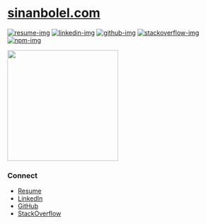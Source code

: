 # [sinanbolel.com](https://sinanbolel.com)

[![resume-img]][resume-url]
[![linkedin-img]][linkedin-url]
[![github-img]][github-url]
[![stackoverflow-img]][stackoverflow-url]
[![npm-img]][npm-url]

<img href="https://sinanbolel.com" src="https://sinanbolel.com/sinan-bolel.jpeg" width="250" height="250"/>

### Connect

* [Resume][resume-url]
* [LinkedIn][linkedin-url]
* [GitHub][github-url]
* [StackOverflow][stackoverflow-url]

[sinan-url]: https://sinanbolel.com
[sinan-image]: https://sinanbolel.com/sinan-bolel.jpeg

[email-img]: https://img.shields.io/badge/-email-3F51B5.svg

[github-url]: https://link.sinanbolel.com/url/github
[github-img]: https://img.shields.io/badge/-github-90A4AE.svg

[npm-url]: https://www.npmjs.com/~sinanbolel
[npm-img]: https://img.shields.io/badge/-npmjs-c12127.svg

[linkedin-url]: https://link.sinanbolel.com/url/linkedin
[linkedin-img]: https://img.shields.io/badge/-linkedin-02689f.svg

[stackoverflow-url]: http://stackoverflow.com/users/1526037/sinan-bolel
[stackoverflow-img]: https://img.shields.io/badge/-stackoverflow-f48024.svg

[resume-url]: https://link.sinanbolel.com/url/cv
[resume-img]: https://img.shields.io/badge/-resume-1a73e8.svg
